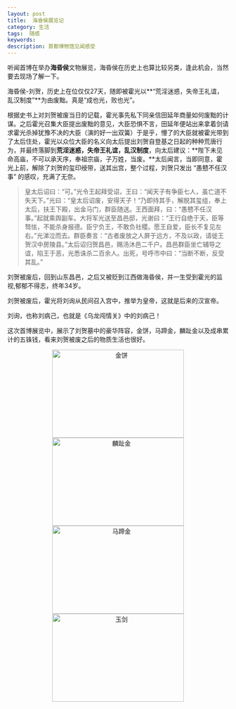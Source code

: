 ```yaml
---
layout: post
title:  海昏侯展览记
category: 生活
tags:  随感
keywords: 
description: 首都博物馆见闻感受
---
```


听闻首博在举办**海昏侯**文物展览，海昏侯在历史上也算比较另类，逢此机会，当然要去现场了解一下。

海昏侯-刘贺，历史上在位仅仅27天，随即被霍光以**“荒淫迷惑，失帝王礼谊，乱汉制度”**为由废黜。真是“成也光，败也光”。

根据史书上对刘贺被废当日的记载，霍光事先私下同亲信田延年商量如何废黜的计谋。之后霍光召集大臣提出废黜的意见，大臣恐惧不言，田延年便站出来拿着剑请求霍光杀掉犹豫不决的大臣（演的好一出双簧）于是乎，懵了的大臣就被霍光带到了太后住处，霍光以众位大臣的名义向太后提出刘贺自登基之日起的种种荒唐行为，并最终落脚到**荒淫迷惑，失帝王礼谊，乱汉制度**，向太后建议：**陛下未见命高庙，不可以承天序，奉祖宗庙，子万姓，当废。**太后闻言，当即同意，霍光上前，解除了刘贺的玺印绶带，送其出宫，整个过程，刘贺只发出 “愚戆不任汉事” 的感叹，充满了无奈。

>  皇太后诏曰：“可。”光令王起拜受诏，王曰：“闻天子有争臣七人，虽亡道不失天下。”光曰：“皇太后诏废，安得天子！”乃即持其手，解脱其玺组，奉上太后，扶王下殿，出金马门，群臣随送。王西面拜，曰：“愚戆不任汉事。”起就乘舆副车。大将军光送至昌邑邸，光谢曰：“王行自绝于天，臣等驽怯，不能杀身报德。臣宁负王，不敢负社稷。愿王自爱，臣长不复见左右。”光涕泣而去。群臣奏言：“古者废放之人屏于远方，不及以政，请徙王贺汉中房陵县。”太后诏归贺昌邑，赐汤沐邑二千户。昌邑群臣坐亡辅导之谊，陷王于恶，光悉诛杀二百余人。出死，号呼市中曰：“当断不断，反受其乱。”

刘贺被废后，回到山东昌邑，之后又被贬到江西做海昏侯，并一生受到霍光的监视,郁郁不得志，终年34岁。

刘贺被废后，霍光将刘询从民间召入宫中，推举为皇帝，这就是后来的汉宣帝。

刘询，也称刘病己，也就是《乌龙闯情关》中的刘病己！

这次首博展览中，展示了刘贺墓中的豪华阵容，金饼，马蹄金，麟趾金以及成串累计的五铢钱，看来刘贺被废之后的物质生活也很好。

<div align="center"><img src="http://7xo51k.com1.z0.glb.clouddn.com/1.jpg" width = "300" height = "200" alt="金饼"  >
</div>


<div align="center"><img src="http://7xo51k.com1.z0.glb.clouddn.com/2.jpg" width = "300" height = "200" alt="麟趾金"  >
</div>


<div align="center"><img src="http://7xo51k.com1.z0.glb.clouddn.com/3.jpg" width = "300" height = "200" alt="马蹄金"  >
</div>


<div align="center"><img src="http://7xo51k.com1.z0.glb.clouddn.com/4.jpg" width = "300" height = "200" alt="玉剑"  >
</div>


